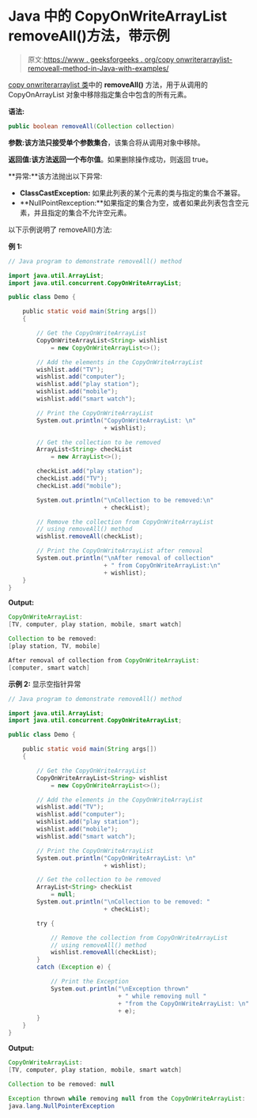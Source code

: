 # Java 中的 CopyOnWriteArrayList removeAll()方法，带示例

> 原文:[https://www . geeksforgeeks . org/copy onwriterarraylist-removeall-method-in-Java-with-examples/](https://www.geeksforgeeks.org/copyonwritearraylist-removeall-method-in-java-with-examples/)

[copy onwriterarraylist 类](https://www.geeksforgeeks.org/copyonwritearraylist-in-java/)中的 **removeAll()** 方法，用于从调用的 CopyOnArrayList 对象中移除指定集合中包含的所有元素。

**语法:**

```java
public boolean removeAll(Collection collection)

```

**参数:**该方法只接受单个参数**集合**，该集合将从调用对象中移除。

**返回值:**该方法返回一个**布尔值**。如果删除操作成功，则返回 true。

**异常:**该方法抛出以下异常:

*   **ClassCastException:** 如果此列表的某个元素的类与指定的集合不兼容。
*   **NullPointRexception:**如果指定的集合为空，或者如果此列表包含空元素，并且指定的集合不允许空元素。

以下示例说明了 removeAll()方法:

**例 1:**

```java
// Java program to demonstrate removeAll() method

import java.util.ArrayList;
import java.util.concurrent.CopyOnWriteArrayList;

public class Demo {

    public static void main(String args[])
    {

        // Get the CopyOnWriteArrayList
        CopyOnWriteArrayList<String> wishlist
            = new CopyOnWriteArrayList<>();

        // Add the elements in the CopyOnWriteArrayList
        wishlist.add("TV");
        wishlist.add("computer");
        wishlist.add("play station");
        wishlist.add("mobile");
        wishlist.add("smart watch");

        // Print the CopyOnWriteArrayList
        System.out.println("CopyOnWriteArrayList: \n"
                           + wishlist);

        // Get the collection to be removed
        ArrayList<String> checkList
            = new ArrayList<>();

        checkList.add("play station");
        checkList.add("TV");
        checkList.add("mobile");

        System.out.println("\nCollection to be removed:\n"
                           + checkList);

        // Remove the collection from CopyOnWriteArrayList
        // using removeAll() method
        wishlist.removeAll(checkList);

        // Print the CopyOnWriteArrayList after removal
        System.out.println("\nAfter removal of collection"
                           + " from CopyOnWriteArrayList:\n"
                           + wishlist);
    }
}
```

**Output:**

```java
CopyOnWriteArrayList: 
[TV, computer, play station, mobile, smart watch]

Collection to be removed:
[play station, TV, mobile]

After removal of collection from CopyOnWriteArrayList:
[computer, smart watch]

```

**示例 2:** 显示空指针异常

```java
// Java program to demonstrate removeAll() method

import java.util.ArrayList;
import java.util.concurrent.CopyOnWriteArrayList;

public class Demo {

    public static void main(String args[])
    {

        // Get the CopyOnWriteArrayList
        CopyOnWriteArrayList<String> wishlist
            = new CopyOnWriteArrayList<>();

        // Add the elements in the CopyOnWriteArrayList
        wishlist.add("TV");
        wishlist.add("computer");
        wishlist.add("play station");
        wishlist.add("mobile");
        wishlist.add("smart watch");

        // Print the CopyOnWriteArrayList
        System.out.println("CopyOnWriteArrayList: \n"
                           + wishlist);

        // Get the collection to be removed
        ArrayList<String> checkList
            = null;
        System.out.println("\nCollection to be removed: "
                           + checkList);

        try {

            // Remove the collection from CopyOnWriteArrayList
            // using removeAll() method
            wishlist.removeAll(checkList);
        }
        catch (Exception e) {

            // Print the Exception
            System.out.println("\nException thrown"
                               + " while removing null "
                               + "from the CopyOnWriteArrayList: \n"
                               + e);
        }
    }
}
```

**Output:**

```java
CopyOnWriteArrayList: 
[TV, computer, play station, mobile, smart watch]

Collection to be removed: null

Exception thrown while removing null from the CopyOnWriteArrayList: 
java.lang.NullPointerException

```